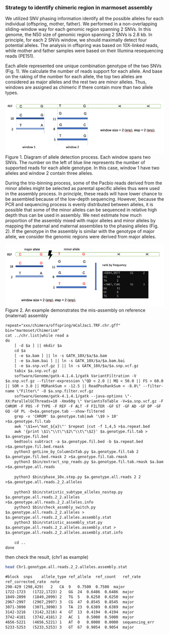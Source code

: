 ### Strategy to identify chimeric region in marmoset assembly

We utilized SNV phasing information identify all the possible alleles for each individual (offspring, mother, father). We performed in a non-overlapping sliding-window way for each genomic region spanning 2 SNVs. In this genome, the N50 size of genomic region spanning 2 SNVs is 2.8 kb. In principle, for each 2 SNVs window, we should maximally detect four potential alleles. The analysis in offspring was based on 10X-linked reads, while mother and father samples were based on their Illumina resequencing reads (PE151). 

Each allele represented one unique combination genotype of the two SNVs (Fig. 1). We calculate the number of reads support for each allele. And base on the raking of the number for each allele, the top two alleles are considered as major alleles and the rest two are minor alleles. Thus, windows are assigned as chimeric if there contain more than two allele types.

![Fig 1](Fig1.png)
Figure 1. Diagram of allele detection process. Each window spans two SNVs. The number on the left of blue line represents the number of supported reads for each allele genotype. In this case, window 1 have two alleles and window 2 contain three alleles. 


During the trio-binning process, some of the Pacbio reads derived from the minor alleles might be selected as parental specific alleles thus were used in the assembly process. In principle, these reads will have lower chance to be assembled because of the low-depth sequencing. However, because the PCR and sequencing process is evenly distributed between alleles, it is possible that some of the minor alleles can be sequenced in relative high depth thus can be used in assembly. We next estimate how much proportion of the assembly mixed with major alleles and minor alleles by mapping the paternal and maternal assemblies to the phasing alleles (Fig. 2). If the genotype in the assembly is similar with the genotype of major allele, we consider the genomic regions were derived from major alleles. 

![Fig 2](Fig2.png)
Figure 2. An example demonstrates the mis-assembly on reference (maternal) assembly



```shell
repeat="xxx/chimera/offspring/mCalJac1.TRF.chr.gff"
bin="marmoset/Chimerism"
cat ../chr.list|while read a
do
	[ -d $a ] || mkdir $a
	cd $a
	[ -e $a.bam ] || ln -s GATK_10X/$a/$a.bam
	[ -e $a.bam.bai ] || ln -s GATK_10X/$a/$a.bam.bai
	[ -e $a.snp.vcf.gz ] || ln -s GATK_10X/$a/$a.snp.vcf.gz
	tabix $a.snp.vcf.gz
	software/Genome/gatk-4.1.4.1/gatk VariantFiltration -V $a.snp.vcf.gz --filter-expression \"QD < 2.0 || MQ < 50.0 || FS > 60.0 || SOR > 3.0 || MQRankSum < -12.5 || ReadPosRankSum < -8.0\" --filter-name \"Filter\" -O $a.snp.filter.vcf.gz
	software/Genome/gatk-4.1.4.1/gatk --java-options \"-XX:ParallelGCThreads=10 -Xmx60g \" VariantsToTable -V=$a.snp.vcf.gz -F CHROM -F POS -F TYPE -F REF -F ALT -F FILTER -GF GT -GF AD -GF DP -GF GQ -GF PL -O=$a.genotype.tab --show-filtered
	grep -v 'CHROM' $a.genotype.tab|awk '\$9 > 10'  >$a.genotype.fil.tab
	awk '\$1==\"mat_${a}\"' $repeat |cut -f 1,4,5 >$a.repeat.bed
	awk '{print \$1\"\\t\"\$2\"\\t\"\$2}' $a.genotype.fil.tab > $a.genotype.fil.bed
	bedtools subtract -a $a.genotype.fil.bed -b $a.repeat.bed >$a.genotype.fil.bed.rmask
	python3 getLine_by_ColumnInTab.py $a.genotype.fil.tab 2 $a.genotype.fil.bed.rmask 2 >$a.genotype.fil.tab.rmask
	python3 $bin/extract_snp_reads.py $a.genotype.fil.tab.rmask $a.bam >$a.genotype.all.reads
	
	python3 $bin/phase_10x.step.py $a.genotype.all.reads 2 2 >$a.genotype.all.reads.2_2.alleles
	
	python3 $bin/statistic_subtype_alleles_nostep.py $a.genotype.all.reads.2_2.alleles >$a.genotype.all.reads.2_2.alleles.info
	python3 $bin/check_assmbly_switch.py $a.genotype.all.reads.2_2.alleles > $a.genotype.all.reads.2_2.alleles.assembly.stat
	python3 $bin/statistic_assembly_stat.py $a.genotype.all.reads.2_2.alleles.assembly.stat > $a.genotype.all.reads.2_2.alleles.assembly.stat.info

	cd ..
done
```

then check the result, (chr1 as example)

```bash
head Chr1.genotype.all.reads.2_2.alleles.assembly.stat
```

```text
#block	snps	allele_type	ref_allele	ref_count	ref_rate	ref_corrected_rate	note
298-429	(298,429)	2	CA	9	0.7500	0.7500	major
1722-1723	(1722,1723)	2	GG	24	0.6486	0.6486	major
1849-2099	(1849,2099)	2	TG	5	0.6250	0.6250	major
2967-2997	(2967,2997)	3	CG	47	0.8545	0.8545	major
3071-3090	(3071,3090)	3	TA	23	0.6389	0.6389	major
3142-3216	(3142,3216)	4	GT	13	0.4194	0.4194	major
3742-4181	(3742,4181)	2	AC	1	0.5000	0.5000	major
4656-5221	(4656,5221)	1	AT	0	0.0000	0.0000	sequencing_err
5233-5253	(5233,5253)	3	GT	67	0.9054	0.9054	major
```